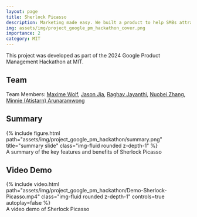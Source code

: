 ```yaml
---
layout: page
title: Sherlock Picasso
description: Marketing made easy. We built a product to help SMBs attract customers on social media.
img: assets/img/project_google_pm_hackathon_cover.png
importance: 2
category: MIT
---
```


This project was developed as part of the 2024 Google Product Management Hackathon at MIT.

## Team

Team Members:
[Maxime Wolf](https://www.linkedin.com/in/maxime-wolf/),
[Jason Jia](https://www.linkedin.com/in/jasonjiajs/),
[Raghav Jayanthi](https://www.linkedin.com/in/rrmj/),
[Nuobei Zhang](https://www.linkedin.com/in/nuobeizhang/),
[Minnie (Atistarn) Arunaramwong ](https://www.linkedin.com/in/minnie-arunaramwong/) <br>

## Summary

<div class="row">
    <div class="col-sm mt-3 mt-md-0">
        {% include figure.html path="assets/img/project_google_pm_hackathon/summary.png" title="summary slide" class="img-fluid rounded z-depth-1" %}
    </div>
</div>
<div class="caption">
    A summary of the key features and benefits of Sherlock Picasso
</div>

## Video Demo


<div class="row mt-3">
    <div class="col-sm mt-3 mt-md-0">
        {% include video.html path="assets/img/project_google_pm_hackathon/Demo-Sherlock-Picasso.mp4" class="img-fluid rounded z-depth-1" controls=true autoplay=false %}
    </div>

</div>
<div class="caption">
    A video demo of Sherlock Picasso
</div>